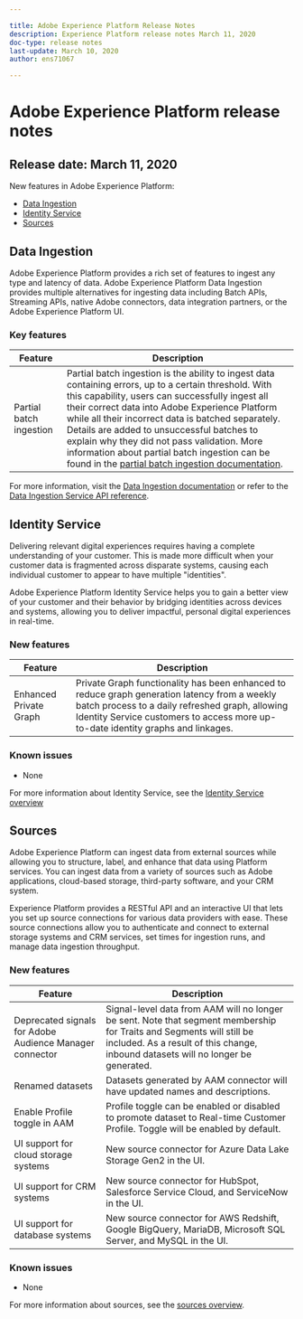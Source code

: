```yaml
---

title: Adobe Experience Platform Release Notes
description: Experience Platform release notes March 11, 2020
doc-type: release notes
last-update: March 10, 2020
author: ens71067

---
```


# Adobe Experience Platform release notes 
## Release date: March 11, 2020

New features in Adobe Experience Platform:

- [Data Ingestion](#data-ingestion)
- [Identity Service](#identity-service)
- [Sources](#sources)

## Data Ingestion

Adobe Experience Platform provides a rich set of features to ingest any type and latency of data. Adobe Experience Platform Data Ingestion provides multiple alternatives for ingesting data including Batch APIs, Streaming APIs, native Adobe connectors, data integration partners, or the Adobe Experience Platform UI.

### Key features

Feature | Description
------- | -----------
Partial batch ingestion | Partial batch ingestion is the ability to ingest data containing errors, up to a certain threshold. With this capability, users can successfully ingest all their correct data into Adobe Experience Platform while all their incorrect data is batched separately. Details are added to unsuccessful batches to explain why they did not pass validation. More information about partial batch ingestion can be found in the [partial batch ingestion documentation](https://www.adobe.io/apis/experienceplatform/home/data-ingestion/data-ingestion-services.html#!api-specification/markdown/narrative/technical_overview/ingest_architectural_overview/partial_batch_ingestion.md).

For more information, visit the [Data Ingestion documentation](https://www.adobe.io/apis/experienceplatform/home/data-ingestion.html) or refer to the [Data Ingestion Service API reference](https://www.adobe.io/apis/experienceplatform/home/api-reference.html#!/acpdr/swagger-specs/ingest-api.yaml).

## Identity Service

Delivering relevant digital experiences requires having a complete understanding of your customer. This is made more difficult when your customer data is fragmented across disparate systems, causing each individual customer to appear to have multiple "identities".

Adobe Experience Platform Identity Service helps you to gain a better view of your customer and their behavior by bridging identities across devices and systems, allowing you to deliver impactful, personal digital experiences in real-time.

### New features

| Feature | Description |
| ------- | ----------- |
| Enhanced Private Graph | Private Graph functionality has been enhanced to reduce graph generation latency from a weekly batch process to a daily refreshed graph, allowing Identity Service customers to access more up-to-date identity graphs and linkages. |

### Known issues

* None

For more information about Identity Service, see the [Identity Service overview](https://www.adobe.io/apis/experienceplatform/home/profile-identity-segmentation/profile-identity-segmentation-services.html#!api-specification/markdown/narrative/technical_overview/identity_services_architectural_overview/identity_services_architectural_overview.md)

## Sources

Adobe Experience Platform can ingest data from external sources while allowing you to structure, label, and enhance that data using Platform services. You can ingest data from a variety of sources such as Adobe applications, cloud-based storage, third-party software, and your CRM system.

Experience Platform provides a RESTful API and an interactive UI that lets you set up source connections for various data providers with ease. These source connections allow you to authenticate and connect to external storage systems and CRM services, set times for ingestion runs, and manage data ingestion throughput.

### New features

| Feature | Description |
| ------- | ----------- |
| Deprecated signals for Adobe Audience Manager connector | Signal-level data from AAM will no longer be sent. Note that segment membership for Traits and Segments will still be included. As a result of this change, inbound datasets will no longer be generated. |
| Renamed datasets | Datasets generated by AAM connector will have updated names and descriptions. |
| Enable Profile toggle in AAM | Profile toggle can be enabled or disabled to promote dataset to Real-time Customer Profile. Toggle will be enabled by default.
| UI support for cloud storage systems | New source connector for Azure Data Lake Storage Gen2 in the UI. |
| UI support for CRM systems | New source connector for HubSpot, Salesforce Service Cloud, and ServiceNow in the UI. |
| UI support for database systems | New source connector for AWS Redshift, Google BigQuery, MariaDB, Microsoft SQL Server, and MySQL in the UI. |

### Known issues

* None

For more information about sources, see the [sources overview](https://www.adobe.io/apis/experienceplatform/home/data-ingestion/data-ingestion-services.html#!api-specification/markdown/narrative/technical_overview/acp_connectors_overview/acp-connectors-overview.md).

